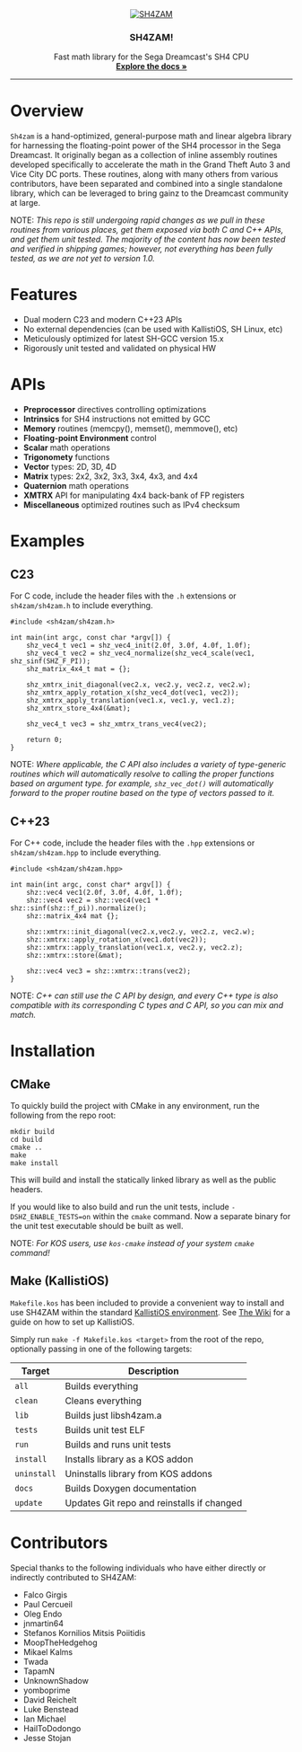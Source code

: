 <!-- PROJECT LOGO -->
<div align="center">
  <a href="https://github.com/gyrovorbis/sh4zam">
    <img src="http://sh4zam.elysianshadows.com/logo.png" alt="SH4ZAM">
  </a>
  <h3 align="center"><strong>SH4ZAM!</strong></h3>
  <p align="center">
    Fast math library for the Sega Dreamcast's SH4 CPU
    <br />
    <a href="http://sh4zam.elysianshadows.com"><strong>Explore the docs »</strong></a>
  </p>
</div>
<hr>

# Overview
`Sh4zam` is a hand-optimized, general-purpose math and linear algebra library for harnessing the floating-point power of the SH4 processor in the Sega Dreamcast. It originally began as a collection of inline assembly routines developed specifically to accelerate the math in the Grand Theft Auto 3 and Vice City DC ports. These routines, along with many others from various contributors, have been separated and combined into a single standalone library, which can be leveraged to bring gainz to the Dreamcast community at large.

NOTE: <i>This repo is still undergoing rapid changes as we pull in these routines from various places, get them exposed via both C and C++ APIs, and get them unit tested. The majority of the content has now been tested and verified in shipping games; however, not everything has been fully tested, as we are not yet to version 1.0.</i>

# Features
- Dual modern C23 and modern C++23 APIs
- No external dependencies (can be used with KallistiOS, SH Linux, etc)
- Meticulously optimized for latest SH-GCC version 15.x
- Rigorously unit tested and validated on physical HW

# APIs
- **Preprocessor** directives controlling optimizations
- **Intrinsics** for SH4 instructions not emitted by GCC
- **Memory** routines (memcpy(), memset(), memmove(), etc)
- **Floating-point Environment** control
- **Scalar** math operations
- **Trigonomety** functions
- **Vector** types: 2D, 3D, 4D
- **Matrix** types: 2x2, 3x2, 3x3, 3x4, 4x3, and 4x4
- **Quaternion** math operations
- **XMTRX** API for manipulating 4x4 back-bank of FP registers
- **Miscellaneous** optimized routines such as IPv4 checksum

# Examples

## C23
For C code, include the header files with the `.h` extensions or `sh4zam/sh4zam.h` to include everything.

    #include <sh4zam/sh4zam.h>

    int main(int argc, const char *argv[]) {
        shz_vec4_t vec1 = shz_vec4_init(2.0f, 3.0f, 4.0f, 1.0f);
        shz_vec4_t vec2 = shz_vec4_normalize(shz_vec4_scale(vec1, shz_sinf(SHZ_F_PI));
        shz_matrix_4x4_t mat = {};

        shz_xmtrx_init_diagonal(vec2.x, vec2.y, vec2.z, vec2.w);
        shz_xmtrx_apply_rotation_x(shz_vec4_dot(vec1, vec2));
        shz_xmtrx_apply_translation(vec1.x, vec1.y, vec1.z);
        shz_xmtrx_store_4x4(&mat);

        shz_vec4_t vec3 = shz_xmtrx_trans_vec4(vec2);

        return 0;
    }

NOTE: <i>Where applicable, the C API also includes a variety of type-generic routines which will automatically resolve to calling the proper functions based on argument type. for example, `shz_vec_dot()` will automatically forward to the proper routine based on the type of vectors passed to it.</i>

## C++23
For C++ code, include the header files with the `.hpp` extensions or `sh4zam/sh4zam.hpp` to include everything.

    #include <sh4zam/sh4zam.hpp>

    int main(int argc, const char* argv[]) {
        shz::vec4 vec1(2.0f, 3.0f, 4.0f, 1.0f);
        shz::vec4 vec2 = shz::vec4(vec1 * shz::sinf(shz::f_pi)).normalize();
        shz::matrix_4x4 mat {};

        shz::xmtrx::init_diagonal(vec2.x,vec2.y, vec2.z, vec2.w);
        shz::xmtrx::apply_rotation_x(vec1.dot(vec2));
        shz::xmtrx::apply_translation(vec1.x, vec2.y, vec2.z);
        shz::xmtrx::store(&mat);

        shz::vec4 vec3 = shz::xmtrx::trans(vec2);
    }

NOTE: <i>C++ can still use the C API by design, and every C++ type is also compatible with its corresponding C types and C API, so you can mix and match.</i>

# Installation

## CMake
To quickly build the project with CMake in any environment, run the following from the repo root:
```
mkdir build
cd build
cmake ..
make
make install
```
This will build and install the statically linked library as well as the public headers.

If you would like to also build and run the unit tests, include `-DSHZ_ENABLE_TESTS=on` within the `cmake` command. Now a separate binary for the unit test executable should be built as well.

NOTE: <i>For KOS users, use `kos-cmake` instead of your system `cmake` command!</i>

## Make (KallistiOS)
`Makefile.kos` has been included to provide a convenient way to install and use SH4ZAM within the standard [KallistiOS environment](https://github.com/KallistiOS/KallistiOS). See [The Wiki](https://dreamcast.wiki/Getting_Started_with_Dreamcast_development) for a guide on how to set up KallistiOS.

Simply run `make -f Makefile.kos <target>` from the root of the repo, optionally passing in one of the following targets:

Target      | Description
------------|------------
`all`       | Builds everything
`clean`     | Cleans everything
`lib`       | Builds just libsh4zam.a
`tests`     | Builds unit test ELF
`run`       | Builds and runs unit tests
`install`   | Installs library as a KOS addon
`uninstall` | Uninstalls library from KOS addons
`docs`      | Builds Doxygen documentation
`update`    | Updates Git repo and reinstalls if changed

# Contributors

Special thanks to the following individuals who have either directly or indirectly contributed to SH4ZAM:
- Falco Girgis
- Paul Cercueil
- Oleg Endo
- jnmartin64
- Stefanos Kornilios Mitsis Poiitidis
- MoopTheHedgehog
- Mikael Kalms
- Twada
- TapamN
- UnknownShadow
- yomboprime
- David Reichelt
- Luke Benstead
- Ian Michael
- HailToDodongo
- Jesse Stojan
